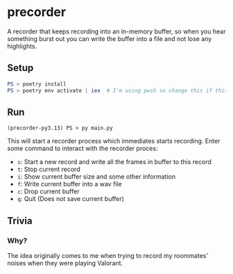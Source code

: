 # precorder

A recorder that keeps recording into an in-memory buffer, so when you hear something burst out you can write the buffer into a file and not lose any highlights.


## Setup

```powershell
PS > poetry install
PS > poetry env activate | iex  # I'm using pwsh so change this if this does not match with your shell
```

## Run

```
(precorder-py3.13) PS > py main.py
```

This will start a recorder process which immediates starts recording. Enter some command to interact with the recorder proces:  

- `s`: Start a new record and write all the frames in buffer to this record
- `t`: Stop current record
- `i`: Show current buffer size and some other information
- `f`: Write current buffer into a wav file
- `c`: Drop current buffer
- `q`: Quit (Does not save current buffer)

## Trivia

### Why?

The idea originally comes to me when trying to record my roommates' noises when they were playing Valorant.  
